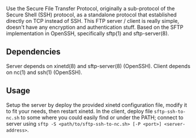 Use the Secure File Transfer Protocol, originally a sub-protocol of the Secure Shell (SSH) protocol, as a standalone protocol that established directly on TCP instead of SSH.
This FTP server / client is really simple, doesn't have any encryption and authentication stuff.
Based on the SFTP implementation in OpenSSH, specifically sftp(1) and sftp-server(8).

## Dependencies
Server depends on xinetd(8) and sftp-server(8) (OpenSSH).
Client depends on nc(1) and ssh(1) (OpenSSH).

## Usage
Setup the server by deploy the provided xinetd configuration file, modify it to fit your needs, then restart xinetd.
In the client, deploy file `sftp-ssh-to-nc.sh` to some where you could easily find or under the PATH; connect to server using `sftp -S <path/to/sftp-ssh-to-nc.sh> [-P <port>] <server-address>`.

